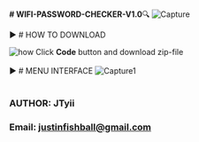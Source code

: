 **# WIFI-PASSWORD-CHECKER-V1.0**:mag:
![Capture](https://user-images.githubusercontent.com/91330862/206841485-00d44844-caba-491b-8011-388a178988f6.PNG)

▶️ # HOW TO DOWNLOAD

![how](https://user-images.githubusercontent.com/91330862/206841114-385c8a19-bbfb-480b-893c-eccb9de36560.png)
Click **Code** button and download zip-file
<br>
<br>
▶️ # MENU INTERFACE
![Capture1](https://user-images.githubusercontent.com/91330862/206841533-f2058620-235d-446f-b4c9-27476b679d09.PNG)
<br>
<br>
### AUTHOR: JTyii <br>
### Email: justinfishball@gmail.com
